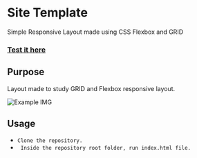 # Site Template
Simple Responsive Layout made using CSS Flexbox and GRID

### [Test it here](https://gustavopirro.github.io/ResponsiveFlexboxGridLayout/)

## Purpose

Layout made to study GRID and Flexbox responsive layout.

![Example IMG](https://user-images.githubusercontent.com/56986114/88401376-0de82300-cda0-11ea-819a-cef9d8a8e0f3.png)

## Usage
- ``Clone the repository.``
- `` Inside the repository root folder, run index.html file.``


